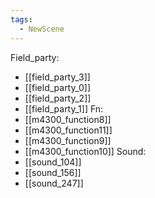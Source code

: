 ```yaml
---
tags:
  - NewScene
---
```

Field_party:
- [[field_party_3]]
- [[field_party_0]]
- [[field_party_2]]
- [[field_party_1]]
Fn:
- [[m4300_function8]]
- [[m4300_function11]]
- [[m4300_function9]]
- [[m4300_function10]]
Sound:
- [[sound_104]]
- [[sound_156]]
- [[sound_247]]
